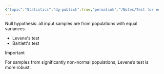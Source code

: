 ```yaml
---
{"topic":"Statistics","dg-publish":true,"permalink":"/Notes/Test for equality of variances/","dgPassFrontmatter":true,"noteIcon":""}
---
```


Null hypothesis: all input samples are from populations with equal variances.
- Levene's test
- Bartlett's test
>[!Important] 
>For samples from significantly non-normal populations, Levene’s test is more robust.